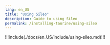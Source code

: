 ```yaml
---
lang: en_US
title: "Using Sileo"
description: Guide to using Sileo
permalink: /installing-taurine/using-sileo
---
```


!!!include(./docs/en_US/include/using-sileo.md)!!!